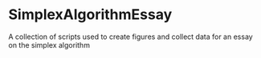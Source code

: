 # SimplexAlgorithmEssay
A collection of scripts used to create figures and collect data for an essay on the simplex algorithm
